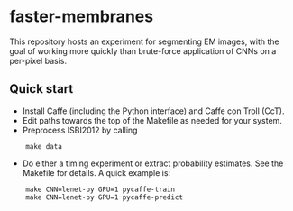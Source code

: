 # faster-membranes
This repository hosts an experiment for segmenting EM images, with the goal of working more quickly than brute-force application of CNNs on a per-pixel basis.

## Quick start

-  Install Caffe (including the Python interface) and Caffe con Troll (CcT).
-  Edit paths towards the top of the Makefile as needed for your system.
-  Preprocess ISBI2012 by calling 
```
    make data
```
-  Do either a timing experiment or extract probability estimates.  See
   the Makefile for details.  A quick example is:
```
    make CNN=lenet-py GPU=1 pycaffe-train
    make CNN=lenet-py GPU=1 pycaffe-predict
```
